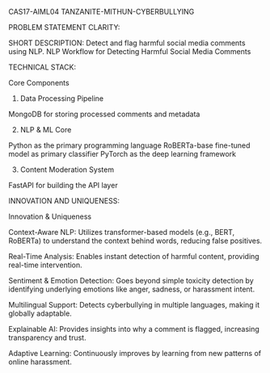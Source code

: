  CAS17-AIML04
TANZANITE-MITHUN-CYBERBULLYING

PROBLEM STATEMENT CLARITY:
              
SHORT DESCRIPTION:
Detect and flag harmful social media comments using NLP.
 NLP Workflow for Detecting Harmful Social Media Comments

TECHNICAL STACK:


Core Components
1. Data Processing Pipeline

MongoDB for storing processed comments and metadata

2. NLP & ML Core

Python as the primary programming language
RoBERTa-base fine-tuned model as primary classifier
PyTorch as the deep learning framework

3. Content Moderation System

FastAPI for building the API layer


INNOVATION AND UNIQUENESS:

Innovation & Uniqueness

Context-Aware NLP: Utilizes transformer-based models (e.g., BERT, RoBERTa) to understand the context behind words, reducing false positives.

Real-Time Analysis: Enables instant detection of harmful content, providing real-time intervention.

Sentiment & Emotion Detection: Goes beyond simple toxicity detection by identifying underlying emotions like anger, sadness, or harassment intent.

Multilingual Support: Detects cyberbullying in multiple languages, making it globally adaptable.

Explainable AI: Provides insights into why a comment is flagged, increasing transparency and trust.

Adaptive Learning: Continuously improves by learning from new patterns of online harassment.
      
